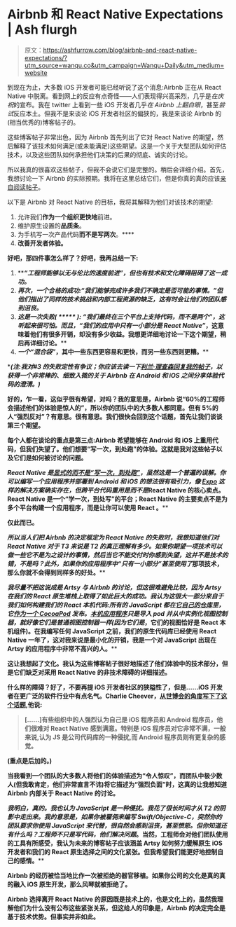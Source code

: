 # Airbnb 和 React Native Expectations | Ash flurgh

> 原文：<https://ashfurrow.com/blog/airbnb-and-react-native-expectations/?utm_source=wanqu.co&utm_campaign=Wanqu+Daily&utm_medium=website>

到现在为止，大多数 iOS 开发者可能已经听说了这个消息:Airbnb 正在从 React Native 中脱离。看到网上的反应有点奇怪——人们表现得兴高采烈，几乎是*在庆祝*的宣布。我在 twitter 上看到一些 iOS 开发者几乎*在 Airbnb 上翻白眼*，甚至*尝试*反应本土。但我不是来谈论 iOS 开发者社区的偏狭的，我是来谈论 Airbnb 的(相当优秀的)博客帖子的。

这些博客帖子非常出色，因为 Airbnb 首先列出了它对 React Native 的期望，然后解释了该技术如何满足(或未能满足)这些期望。这是一个关于大型团队如何评估技术，以及这些团队如何承担他们决策的后果的彻底、诚实的讨论。

所以我真的很喜欢这些帖子，但我不会说它们是完整的。稍后会详细介绍。首先，我想讨论一下 Airbnb 的实际预期。我将在这里总结它们，但是你真的真的应该[亲自阅读帖子](https://medium.com/airbnb-engineering/react-native-at-airbnb-f95aa460be1c)。

以下是 Airbnb 对 React Native 的目标，我将其解释为他们对该技术的期望:

1.  允许我们**作为一个组织更快地**前进。
2.  维护原生设置的**品质条**。
3.  为手机写一次产品代码**而不是写两次**。****
4.  ****改善**开发者体验**。****

****好吧，那四件事怎么样了？好吧，我再总结一下:****

1.  *****“工程师能够以无与伦比的速度前进”*，但也有技术和文化障碍阻碍了这一成功。****
2.  ****再次，一个合格的成功:*“我们能够完成许多我们不确定是否可能的事情。”*但他们指出了同样的技术挑战和内部工程资源的缺乏，这有时会让他们的团队感到沮丧。****
3.  ****这是一次失败( ***** ): *“我们最终在三个平台上支持代码，而不是两个”*，这听起来很可怕。而且，*“我们的应用中只有一小部分是 React Native”*，这意味着他们有很多开销，却没有多少收益。我想更详细地讨论一下这个期望，稍后再详细讨论。****
4.  ****一个*“混合袋”*，其中一些东西更容易和更快，而另一些东西则更糟。****

****(***注**:我对#3 的失败定性有争议；你应该去读一下[利兰·理查森回复我的帖子](https://twitter.com/intelligibabble/status/1010948686501691393)，以获得一个非常棒的、细致入微的关于 Airbnb 在 Android 和 iOS 之间分享体验代码的澄清。)****

****好的，乍一看，这似乎很有希望，对吗？我的意思是，Airbnb 说“60%的工程师会描述他们的体验是惊人的”，所以你的团队中的大多数人都同意。但有 5%的人“强烈反对”？有意思。很有意思。我们很快会回到这个话题，首先让我们谈谈第三个期望。****

****每个人都在谈论的重点是第三点:Airbnb 希望能够在 Android 和 iOS 上重用代码，但我们失望了。他们想要“写一次，到处跑”的体验。这就是我对这些帖子以及它们是如何被讨论的问题。****

****React Native 是[显式的**而不是**“写一次，到处跑”](https://code.facebook.com/posts/1014532261909640/react-native-bringing-modern-web-techniques-to-mobile/)，虽然这是一个普遍的误解。你可以编写一个应用程序并部署到 Android 和 iOS 的想法很有吸引力，像 [Expo](https://expo.io) 这样的解决方案确实存在，但跨平台代码重用是*而不是*React Native 的核心卖点。React Native 是一个“学一次，到处写”的平台；React Native 的主要卖点不是为多个平台构建一个应用程序，而是让你可以使用 React 。****

****仅此而已。****

****所以当人们把 Airbnb 的决定框定为 React Native 的失败时，我想知道他们对 React Native 对于 T3 来说是 T2 的真正理解有多少。如果你期望一项技术可以做一些它不是为之设计的事情，然后当它不能交付时你感到失望，这并不是技术的错，不是吗？此外，如果你的应用程序中“只有一小部分”甚至*使用了*那项技术，那么你就不会得到同样多的好处。****

****我尽量不把这说成是 Artsy 与 Airbnb 的讨论，但这很难避免比较，因为 Artsy 在我们的 React 原生堆栈上取得了如此巨大的成功。我认为这很大一部分来自于我们如何构建我们的 React 本机代码:所有的 JavaScript 都在[它自己的仓库](https://github.com/artsy/emission)里，它[作为一个 CocoaPod](http://artsy.github.io/blog/2018/04/17/making-a-components-pod/) 发布。[本机应用程序](https://github.com/artsy/eigen)只是导入 pod 并从中实例化视图控制器，就好像它们是普通视图控制器一样(因为它们*是*，它们的视图恰好是 React 本机组件)。在我编写任何 JavaScript 之前，我们的原生代码库已经使用 React Native 一年了，这对我来说是最小化的开销，我是一个对 JavaScript 出现在 Artsy 的应用程序中非常不高兴的人。****

****这让我想起了文化。我认为这些博客帖子很好地描述了他们体验中的技术部分，但是它们缺乏对采用 React Native 的非技术障碍的详细描述。****

****什么样的障碍？好了，不要再提 iOS 开发者社区的狭隘性了，但是……iOS 开发者在更广泛的软件行业中有点名气。Charlie Cheever，[从世博会的角度写下了这个话题](https://blog.expo.io/should-we-use-react-native-1465d8b607ac),他说:****

> ****[……]有些组织中的人强烈认为自己是 iOS 程序员和 Android 程序员，他们很难对 React Native 感到满意。特别是 iOS 程序员对它非常不满，一般来说,**认为 JS 是公司代码库的一种侵扰**,而 Android 程序员则有更复杂的感觉。****

****(重点是后加的。)****

****当我看到一个团队的大多数人将他们的体验描述为“令人惊叹”，而团队中极少数人(但我敢肯定，他们非常直言不讳)将它描述为“强烈负面”时，这真的让我想知道 Airbnb 内部关于 React Native 的讨论。****

****我明白，真的。我也认为 JavaScript 是一种侵扰。我花了很长时间才从 T2 的阴影中走出来。我的意思是，如果你被雇佣来编写 Swift/Objective-C，突然你的团队要求你使用 JavaScript 来代替，很自然会感到沮丧，甚至愤怒。但你知道还有什么吗？工程师不只是写代码，他们*解决问题*。当然，工程师会对他们团队使用的工具有所感受，我认为未来的博客帖子应该涵盖 Artsy 如何努力缓解原生 iOS 开发者和我们的 React 原生选择之间的文化紧张。但我希望我们能更好地控制自己的感情。****

****Airbnb 的经历被恰当地比作一次被拒绝的器官移植。如果你公司的文化是真的真的融入 iOS 原生开发，那么风琴就被拒绝了。****

****Airbnb 选择离开 React Native 的原因既是技术上的，也是文化上的，虽然我理解他们为什么没有公布这些紧张关系，但这给人的印象是，Airbnb 的决定完全是基于技术优势。但事实并非如此。****
